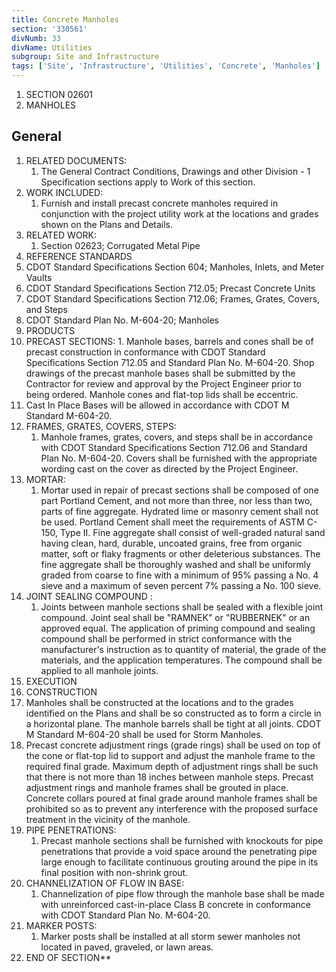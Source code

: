 ```yaml
---
title: Concrete Manholes
section: '330561'
divNumb: 33
divName: Utilities
subgroup: Site and Infrastructure
tags: ['Site', 'Infrastructure', 'Utilities', 'Concrete', 'Manholes']
---
```


   1. SECTION 02601
   1. MANHOLES

## General

   1. RELATED DOCUMENTS:
      1. The General Contract Conditions, Drawings and other Division - 1 Specification sections apply to Work of this section.
   1. WORK INCLUDED:
      1. Furnish and install precast concrete manholes required in conjunction with the project utility work at the locations and grades shown on the Plans and Details.
   1. RELATED WORK:
      1. Section 02623; Corrugated Metal Pipe
   1. REFERENCE STANDARDS
   1. CDOT Standard Specifications Section 604; Manholes, Inlets, and Meter Vaults
   1. CDOT Standard Specifications Section 712.05; Precast Concrete Units
   1. CDOT Standard Specifications Section 712.06; Frames, Grates, Covers, and Steps
   1. CDOT Standard Plan No. M-604-20; Manholes
   1. PRODUCTS
   1. PRECAST SECTIONS:
    1. Manhole bases, barrels and cones shall be of precast construction in conformance with CDOT Standard Specifications Section 712.05 and Standard Plan No. M-604-20. Shop drawings of the precast manhole bases shall be submitted by the Contractor for review and approval by the Project Engineer prior to being ordered. Manhole cones and flat-top lids shall be eccentric.
   1. Cast In Place Bases will be allowed in accordance with CDOT M Standard M-604-20.
   1. FRAMES, GRATES, COVERS, STEPS:
      1. Manhole frames, grates, covers, and steps shall be in accordance with CDOT Standard Specifications Section 712.06 and Standard Plan No. M-604-20. Covers shall be furnished with the appropriate wording cast on the cover as directed by the Project Engineer.
   1. MORTAR:
      1. Mortar used in repair of precast sections shall be composed of one part Portland Cement, and not more than three, nor less than two, parts of fine aggregate. Hydrated lime or masonry cement shall not be used. Portland Cement shall meet the requirements of ASTM C-150, Type II. Fine aggregate shall consist of well-graded natural sand having clean, hard, durable, uncoated grains, free from organic matter, soft or flaky fragments or other deleterious substances. The fine aggregate shall be thoroughly washed and shall be uniformly graded from coarse to fine with a minimum of 95% passing a No. 4 sieve and a maximum of seven percent 7% passing a No. 100 sieve.
   1. JOINT SEALING COMPOUND :
      1. Joints between manhole sections shall be sealed with a flexible joint compound. Joint seal shall be "RAMNEK" or "RUBBERNEK" or an approved equal. The application of priming compound and sealing compound shall be performed in strict conformance with the manufacturer's instruction as to quantity of material, the grade of the materials, and the application temperatures. The compound shall be applied to all manhole joints.
   1. EXECUTION
   1. CONSTRUCTION
   1. Manholes shall be constructed at the locations and to the grades identified on the Plans and shall be so constructed as to form a circle in a horizontal plane. The manhole barrels shall be tight at all joints. CDOT M Standard M-604-20 shall be used for Storm Manholes.
   1. Precast concrete adjustment rings (grade rings) shall be used on top of the cone or flat-top lid to support and adjust the manhole frame to the required final grade. Maximum depth of adjustment rings shall be such that there is not more than 18 inches between manhole steps. Precast adjustment rings and manhole frames shall be grouted in place. Concrete collars poured at final grade around manhole frames shall be prohibited so as to prevent any interference with the proposed surface treatment in the vicinity of the manhole.
   1. PIPE PENETRATIONS:
      1. Precast manhole sections shall be furnished with knockouts for pipe penetrations that provide a void space around the penetrating pipe large enough to facilitate continuous grouting around the pipe in its final position with non-shrink grout.
   1. CHANNELIZATION OF FLOW IN BASE:
      1. Channelization of pipe flow through the manhole base shall be made with unreinforced cast-in-place Class B concrete in conformance with CDOT Standard Plan No. M-604-20.
   1. MARKER POSTS:
      1. Marker posts shall be installed at all storm sewer manholes not located in paved, graveled, or lawn areas.
1. END OF SECTION** 

